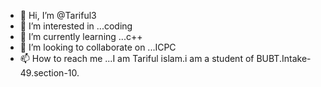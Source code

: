 - 👋 Hi, I’m @Tariful3
- 👀 I’m interested in ...coding
- 🌱 I’m currently learning ...c++
- 💞️ I’m looking to collaborate on ...ICPC
- 📫 How to reach me ...I am Tariful islam.i am a student of BUBT.Intake-49.section-10.

<!---
Tariful3/Tariful3 is a ✨ special ✨ repository because its `README.md` (this file) appears on your GitHub profile.
You can click the Preview link to take a look at your changes.
--->
